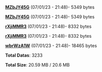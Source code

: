 [**MZbJY45G**](/data/MZbJY45G.txt) (07/01/23 - 21:48)- 5349 bytes

[**MZbJY45G**](/data/MZbJY45G.txt) (07/01/23 - 21:48)- 5349 bytes

[**rXjiMMR3**](/data/rXjiMMR3.txt) (07/01/23 - 21:48)- 8332 bytes

[**rXjiMMR3**](/data/rXjiMMR3.txt) (07/01/23 - 21:48)- 8332 bytes

[**wbrWzA1W**](/data/wbrWzA1W.txt) (07/01/23 - 21:48)- 18465 bytes

**Total Datas**: 3233

**Total Size**: 20.59 MB / 20.6 MB